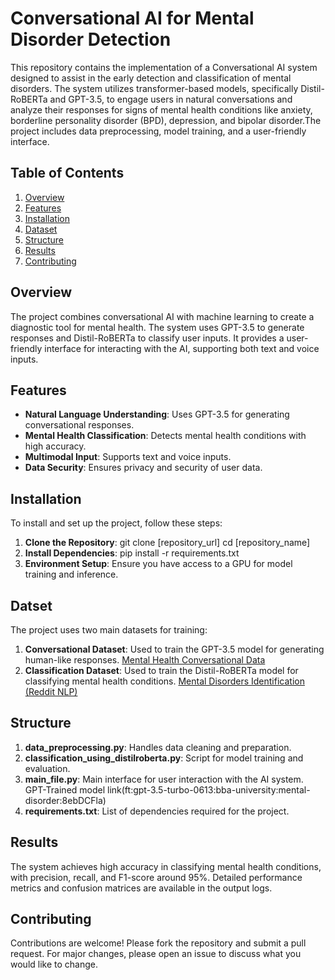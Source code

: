 # Conversational AI for Mental Disorder Detection

This repository contains the implementation of a Conversational AI system designed to assist in the early detection and classification of mental disorders. The system utilizes transformer-based models, specifically Distil-RoBERTa and GPT-3.5, to engage users in natural conversations and analyze their responses for signs of mental health conditions like anxiety, borderline personality disorder (BPD), depression, and bipolar disorder.The project includes data preprocessing, model training, and a user-friendly interface.

## Table of Contents
1. [Overview](#overview)
2. [Features](#features)
3. [Installation](#installation)
4. [Dataset](#datset)
5. [Structure](#structure)
6. [Results](#results)
7. [Contributing](#contributing)


## Overview
The project combines conversational AI with machine learning to create a diagnostic tool for mental health. The system uses GPT-3.5 to generate responses and Distil-RoBERTa to classify user inputs. It provides a user-friendly interface for interacting with the AI, supporting both text and voice inputs.

## Features
- **Natural Language Understanding**: Uses GPT-3.5 for generating conversational responses.
- **Mental Health Classification**: Detects mental health conditions with high accuracy.
- **Multimodal Input**: Supports text and voice inputs.
- **Data Security**: Ensures privacy and security of user data.

## Installation
To install and set up the project, follow these steps:

1. **Clone the Repository**:
   git clone [repository_url]
   cd [repository_name]
2. **Install Dependencies**:
   pip install -r requirements.txt
3. **Environment Setup**:
   Ensure you have access to a GPU for model training and inference.

## Datset
The project uses two main datasets for training:
1. **Conversational Dataset**: Used to train the GPT-3.5 model for generating human-like responses.
   [Mental Health Conversational Data](https://www.kaggle.com/datasets/elvis23/mental-health-conversational-data)
2. **Classification Dataset**: Used to train the Distil-RoBERTa model for classifying mental health conditions.
   [Mental Disorders Identification (Reddit NLP)](https://www.kaggle.com/datasets/kamaruladha/mental-disorders-identification-reddit-nlp)

## Structure
1.  **data_preprocessing.py**: Handles data cleaning and preparation.
2.  **classification_using_distilroberta.py**: Script for model training and evaluation.
3.  **main_file.py**: Main interface for user interaction with the AI system. GPT-Trained model link(ft:gpt-3.5-turbo-0613:bba-university:mental-disorder:8ebDCFla)
4.  **requirements.txt**: List of dependencies required for the project.

## Results
The system achieves high accuracy in classifying mental health conditions, with precision, recall, and F1-score around 95%. Detailed performance metrics and confusion matrices are available in the output logs.

## Contributing
Contributions are welcome! Please fork the repository and submit a pull request. For major changes, please open an issue to discuss what you would like to change.



   
